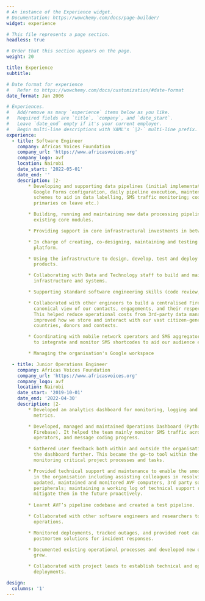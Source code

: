 ```yaml
---
# An instance of the Experience widget.
# Documentation: https://wowchemy.com/docs/page-builder/
widget: experience

# This file represents a page section.
headless: true

# Order that this section appears on the page.
weight: 20

title: Experience
subtitle:

# Date format for experience
#   Refer to https://wowchemy.com/docs/customization/#date-format
date_format: Jan 2006

# Experiences.
#   Add/remove as many `experience` items below as you like.
#   Required fields are `title`, `company`, and `date_start`.
#   Leave `date_end` empty if it's your current employer.
#   Begin multi-line descriptions with YAML's `|2-` multi-line prefix.
experience:
  - title: Software Engineer
    company: Africas Voices Foundation
    company_url: 'https://www.africasvoices.org'
    company_logo: avf
    location: Nairobi
    date_start: '2022-05-01'
    date_end: ''
    description: |2-
        * Developing and supporting data pipelines (initial implementation, SMS platform and
          Google Forms configuration, daily pipeline execution, maintenance, uploading of coding
          schemes to aid in data labelling, SMS traffic monitoring; code reviews/standing in for
          primaries on leave etc.)

        * Building, running and maintaining new data processing pipelines and infrastructure using
          existing core modules.

        * Providing support in core infrastructural investments in between projects.

        * In charge of creating, co-designing, maintaining and testing SMS flow on the Textit
          platform.

        * Using the infrastructure to design, develop, test and deploy software architecture for new
          products.

        * Collaborating with Data and Technology staff to build and maintain core AVF
          infrastructure and systems.

        * Supporting standard software engineering skills (code review, debugging, testing, etc.)

        * Collaborated with other engineers to build a centralised Firebase database that provides a
          canonical view of our contacts, engagements, and their respective demographics.
          This helped reduce operational costs from 3rd-party data management services and
          improved how we store and interact with our vast citizen-generated data from various
          countries, donors and contexts.

        * Coordinating with mobile network operators and SMS aggregators in Kenya and Somalia
          to integrate and monitor SMS shortcodes to aid our audience engagement.

        * Managing the organisation's Google workspace

  - title: Junior Operations Engineer
    company: Africas Voices Foundation
    company_url: 'https://www.africasvoices.org'
    company_logo: avf
    location: Nairobi
    date_start: '2019-10-01'
    date_end: '2022-04-30'
    description: |2-
        * Developed an analytics dashboard for monitoring, logging and alerting data pipeline
          metrics.

        * Developed, managed and maintained Operations Dashboard (Python, D3.js and
          Firebase). It helped the team mainly monitor SMS traffic across different mobile network 
          operators, and message coding progress.

        * Gathered user feedback both within and outside the organisation on ways of improving
          the dashboard further. This became the go-to tool within the organisation for
          monitoring critical project processes and tasks.

        * Provided technical support and maintenance to enable the smooth running of operations
          in the organisation including assisting colleagues in resolving technical issues; actively
          updated, maintained and monitored AVF computers, 3rd party software, networks and
          peripherals; maintaining a working log of technical support requests to enable us to
          mitigate them in the future proactively.
          
        * Learnt AVF’s pipeline codebase and created a test pipeline.

        * Collaborated with other software engineers and researchers to co-pilot pipeline
          operations.

        * Monitored deployments, tracked outages, and provided root cause analysis and
          postmortem solutions for incident responses.

        * Documented existing operational processes and developed new ones as the infrastructure
          grew.

        * Collaborated with project leads to establish technical and operational plans for
          deployments.

design:
  columns: '1'
---
```

